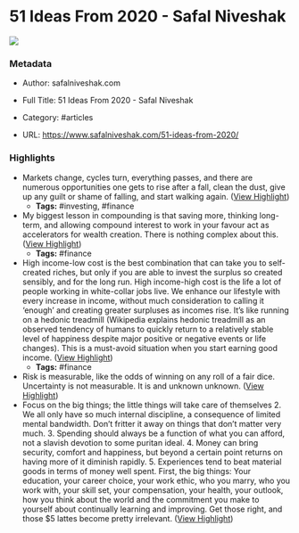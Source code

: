 # 51 Ideas From 2020 - Safal Niveshak

![](https://readwise-assets.s3.amazonaws.com/static/images/article4.6bc1851654a0.png)

### Metadata

- Author: safalniveshak.com
- Full Title: 51 Ideas From 2020 - Safal Niveshak
- Category: #articles


- URL: https://www.safalniveshak.com/51-ideas-from-2020/

### Highlights

- Markets change, cycles turn, everything passes, and there are numerous opportunities one gets to rise after a fall, clean the dust, give up any guilt or shame of falling, and start walking again. ([View Highlight](https://instapaper.com/read/1374794564/15044523))
    - **Tags:** #investing, #finance
- My biggest lesson in compounding is that saving more, thinking long-term, and allowing compound interest to work in your favour act as accelerators for wealth creation. There is nothing complex about this. ([View Highlight](https://instapaper.com/read/1374794564/15044530))
    - **Tags:** #finance
- High income-low cost is the best combination that can take you to self-created riches, but only if you are able to invest the surplus so created sensibly, and for the long run.
  High income-high cost is the life a lot of people working in white-collar jobs live. We enhance our lifestyle with every increase in income, without much consideration to calling it ‘enough’ and creating greater surpluses as incomes rise. It’s like running on a hedonic treadmill (Wikipedia explains hedonic treadmill as an observed tendency of humans to quickly return to a relatively stable level of happiness despite major positive or negative events or life changes). This is a must-avoid situation when you start earning good income. ([View Highlight](https://instapaper.com/read/1374794564/15044578))
    - **Tags:** #finance
- Risk is measurable, like the odds of winning on any roll of a fair dice. Uncertainty is not measurable. It is and unknown unknown. ([View Highlight](https://instapaper.com/read/1374794564/15044704))
- Focus on the big things; the little things will take care of themselves
  2. We all only have so much internal discipline, a consequence of limited mental bandwidth. Don’t fritter it away on things that don’t matter very much.
  3. Spending should always be a function of what you can afford, not a slavish devotion to some puritan ideal.
  4. Money can bring security, comfort and happiness, but beyond a certain point returns on having more of it diminish rapidly.
  5. Experiences tend to beat material goods in terms of money well spent.
  First, the big things: Your education, your career choice, your work ethic, who you marry, who you work with, your skill set, your compensation, your health, your outlook, how you think about the world and the commitment you make to yourself about continually learning and improving. Get those right, and those $5 lattes become pretty irrelevant. ([View Highlight](https://instapaper.com/read/1374794564/15044943))
